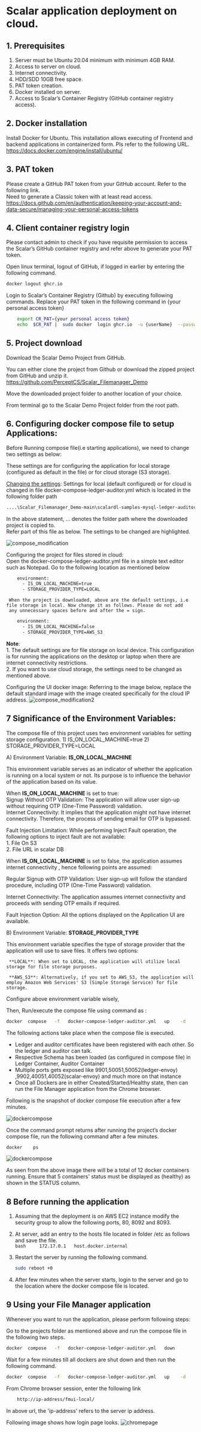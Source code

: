 # Scalar application deployment on cloud.

## 1. Prerequisites
   1. Server must be Ubuntu 20.04 minimum with minimum 4GB RAM. 
   2. Access to server on cloud. 
   3. Internet connectivity.    
   4. HDD/SDD 10GB free space.     
   5. PAT token creation.    
   6. Docker installed on server.    
   7. Access to Scalar’s Container Registry (GitHub container registry access).    

## 2. Docker installation
Install Docker for Ubuntu. This installation allows executing of Frontend and backend applications in containerized form. Pls refer to the following URL.
https://docs.docker.com/engine/install/ubuntu/

## 3. PAT token
Please create a GitHub PAT token from your GitHub account. Refer to the following link.   
Need to generate a Classic token with at least read access.
https://docs.github.com/en/authentication/keeping-your-account-and-data-secure/managing-your-personal-access-tokens

## 4. Client container registry login
Please contact admin to check if you have requisite permission to access the Scalar’s GitHub container registry and refer above to generate your PAT token.

Open linux terminal, logout of GitHub, if logged in earlier by entering the following command.
```bash
docker logout ghcr.io
```
Login to Scalar’s Container Registry (Github) by executing following commands. Replace your PAT token in the following command in 
{your personal access token}
```bash
    export CR_PAT={your personal access token}
    echo  $CR_PAT |  sudo docker  login ghcr.io  -u {userName}  --password-stdin
```

## 5. Project download
Download the Scalar Demo Project from GitHub. 

You can either clone the project from Github or download the zipped project from GitHub and unzip it. 
https://github.com/PerceptCS/Scalar_Filemanager_Demo

Move the downloaded project folder to another location of your choice.     

From terminal go to the Scalar Demo Project folder from the root path. 

## 6. Configuring docker compose file to setup Applications:

Before Running compose file(i.e starting applications), we need to change two settings as below:

These settings are for configuring the application for local storage (configured as default in the file)  or for cloud storage (S3 storage).

<ins>Changing the settings</ins>:
Settings for local (default configured) or for cloud is changed in file docker-compose-ledger-auditor.yml which is located in the following folder path
```bash
....\Scalar_Filemanager_Demo-main\scalardl-samples-mysql-ledger-auditor
```
In the above statement, … denotes the folder path where the downloaded project is copied to.     
Refer part of this file as below. The settings to be changed are highlighted.

![compose_modification](/docs/assets/images/local_config/docker_compose_part.jpg)

   Configuring the project for files stored in cloud:    
     Open the docker-compose-ledger-auditor.yml  file in a simple text editor such as Notepad. Go to the following location as mentioned below
```bash
    environment:
      - IS_ON_LOCAL_MACHINE=true
      - STORAGE_PROVIDER_TYPE=LOCAL 
```
     When the project is downloaded, above are the default settings, i.e file storage in local. Now change it as follows. Please do not add 
     any unnecessary spaces before and after the = sign.

```bash
    environment:
      - IS_ON_LOCAL_MACHINE=false
      - STORAGE_PROVIDER_TYPE=AWS_S3 
```
**Note**:    
       1. The default settings are for file storage on local device. This configuration is for running the applications on the desktop or laptop when there are internet connectivity restrictions.    
       2. If you want to use cloud storage, the settings need to be changed as mentioned above.     
	  
   Configuring the UI docker image:
   Referring to the image below, replace the default standard image with the image created specifically for the cloud IP address.
![compose_modification2](/docs/assets/images/local_config/docker_compose_part2.jpg)	   

## 7 Significance of the Environment Variables:
The compose file of this project uses two environment variables for setting storage configuration.
     1) IS_ON_LOCAL_MACHINE=true 
     2) STORAGE_PROVIDER_TYPE=LOCAL

A) Environment Variable: **IS_ON_LOCAL_MACHINE**     

This environment variable serves as an indicator of whether the application is running on a local system or not. Its purpose is to influence the 
behavior of the application based on its value.

When **IS_ON_LOCAL_MACHINE** is set to true:      
Signup Without OTP Validation: The application will allow user sign-up without requiring OTP (One-Time Password) validation.   
Internet Connectivity: It implies that the application might not have internet connectivity. Therefore, the process of sending email for OTP is bypassed.

Fault Injection Limitation: While performing Inject Fault operation, the following options to inject fault are not available:     
      1. File On S3    
      2. File URL in scalar DB  


When **IS_ON_LOCAL_MACHINE** is set to false, the application assumes internet connectivity , hence following points are assumed:

Regular Signup with OTP Validation: User sign-up will follow the standard procedure, including OTP (One-Time Password) validation.

Internet Connectivity: The application assumes internet connectivity and proceeds with sending OTP emails if required.

Fault Injection Option: All the options displayed on the Application UI are available.

B) Environment Variable: **STORAGE_PROVIDER_TYPE**

This environment variable specifies the type of storage provider that the application will use to save files. It offers two options:     

     **LOCAL**: When set to LOCAL, the application will utilize local storage for file storage purposes.  

     **AWS_S3**: Alternatively, if you set to AWS_S3, the application will employ Amazon Web Services' S3 (Simple Storage Service) for file storage.

Configure above environment variable wisely,

Then, Run/execute the compose file using command as :
```bash
docker  compose   -f   docker-compose-ledger-auditor.yml   up    -d
```
The following actions take place when the compose file is executed.
- Ledger and auditor certificates have been registered with each other. So the ledger and auditor can talk.
- Respective Schema has been loaded (as configured in compose file) in Ledger Container, Auditor Container
- Multiple ports gets exposed like 9901,50051,50052(ledger-envoy) ,9902,40051,40052(scalar-envoy) and much more on that instance 
- Once all Dockers are in either Created/Started/Healthy state, then can run the File Manager application from the Chrome browser.

Following is the snapshot of  docker compose file execution after a few minutes.

![dockercompose](/docs/assets/images/local_config/compose_file_up1.jpg)

Once the command prompt returns after running the project’s docker compose file, run the following command after a few minutes.
```bash
docker    ps
```
![dockercompose](/docs/assets/images/local_config/compose_file_up2.jpg)

As seen from the above image there will be a total of 12 docker containers running. Ensure that 5 containers' status must be displayed 
as (healthy) as shown in the STATUS column.

## 8 Before running the application
   1. Assuming that the deployment is on AWS EC2 instance modify the security group to allow the following ports, 
      80, 8092 and 8093.
	  
   2. At server, add an entry to the hosts file located in folder /etc as follows and save the file.    
     ```bash    
      172.17.0.1   host.docker.internal  
     ```	  
	  
   3. Restart the server by running the following command.
      ```bash
      sudo reboot +0
	  ```
	  
   4. After few minutes when the server starts, login to the server and go to the location where the docker compose file is located.

## 9 Using your File Manager application
Whenever you want to run the application, please perform following steps:

Go to the projects folder as mentioned above and run the compose file in the following two steps.
```bash
docker  compose   -f   docker-compose-ledger-auditor.yml   down
```
Wait for a few minutes till all dockers are shut down and then run the following command.
```bash
docker  compose   -f   docker-compose-ledger-auditor.yml   up    -d
```

From Chrome browser session, enter the following link
```bash
    http://ip-address/fmui-local/ 
```
In above url, the 'ip-address' refers to the server ip address.

Following image shows how login page looks.
![chromepage](/docs/assets/images/local_config/web_display.jpg)